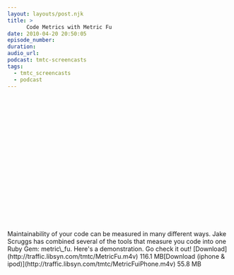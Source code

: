 ```yaml
---
layout: layouts/post.njk
title: >
      Code Metrics with Metric Fu
date: 2010-04-20 20:50:05
episode_number: 
duration: 
audio_url: 
podcast: tmtc-screencasts
tags: 
  - tmtc_screencasts
  - podcast
---
```


<object width="540" height="304"><param name="allowfullscreen" value="true">
<param name="allowscriptaccess" value="always">
<param name="movie" value="http://vimeo.com/moogaloop.swf?clip_id=11086970&amp;server=vimeo.com&amp;show_title=0&amp;show_byline=0&amp;show_portrait=0&amp;color=00ADEF&amp;fullscreen=1">
<embed src="http://vimeo.com/moogaloop.swf?clip_id=11086970&amp;server=vimeo.com&amp;show_title=0&amp;show_byline=0&amp;show_portrait=0&amp;color=00ADEF&amp;fullscreen=1" type="application/x-shockwave-flash" allowfullscreen="true" allowscriptaccess="always" width="540" height="304"></embed></object>Maintainability of your code can be measured in many different ways. Jake Scruggs has combined several of the tools that measure you code into one Ruby Gem: metric\_fu. Here's a demonstration. Go check it out! [Download](http://traffic.libsyn.com/tmtc/MetricFu.m4v) 116.1 MB[Download (iphone & ipod)](http://traffic.libsyn.com/tmtc/MetricFuiPhone.m4v) 55.8 MB
